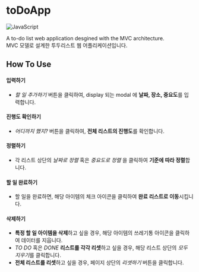 # toDoApp
<img src="https://img.shields.io/badge/JavaScript-red?style=flat-square&logo=JavaScript&logoColor=white" alt="JavaScript"/>

A to-do list web application desgined with the MVC architecture.  
MVC 모델로 설계한 투두리스트 웹 어플리케이션입니다. 

## How To Use
#### 입력하기
- *할 일 추가하기* 버튼을 클릭하여, display 되는 modal 에 **날짜, 장소, 중요도**를 입력합니다. 
#### 진행도 확인하기
- *어디까지 했지?* 버튼을 클릭하여, **전체 리스트의 진행도**를 확인합니다.
#### 정렬하기
- 각 리스트 상단의 *날짜로 정렬* 혹은 *중요도로 정렬* 을 클릭하여 **기준에 따라 정렬**합니다.
#### 할 일 완료하기
- 할 일을 완료하면, 해당 아이템의 체크 아이콘을 클릭하여 **완료 리스트로 이동**시킵니다.
#### 삭제하기
- **특정 할 일 아이템을 삭제**하고 싶을 경우, 해당 아이템의 쓰레기통 아이콘을 클릭하여 데이터를 지웁니다.
- *TO DO* 혹은 *DONE* **리스트를 각각 리셋**하고 싶을 경우, 해당 리스트 상단의 *모두 지우기*를 클릭합니다.
- **전체 리스트를 리셋**하고 싶을 경우, 페이지 상단의 *리셋하기* 버튼을 클릭합니다.
